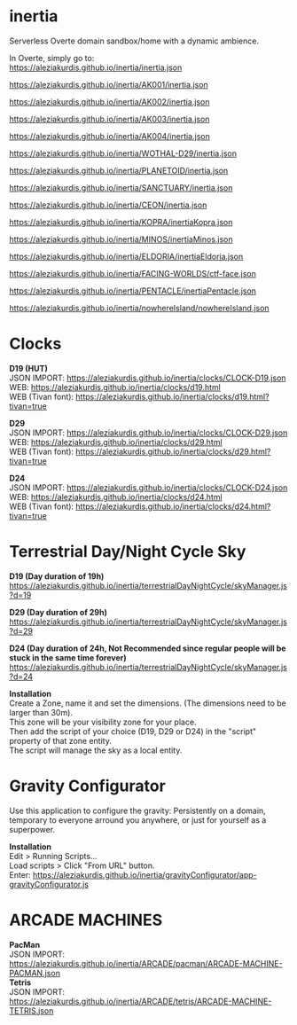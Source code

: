 # inertia
Serverless Overte domain sandbox/home with a dynamic ambience.


In Overte, simply go to:  
https://aleziakurdis.github.io/inertia/inertia.json  
  
https://aleziakurdis.github.io/inertia/AK001/inertia.json  
  
https://aleziakurdis.github.io/inertia/AK002/inertia.json  
 
https://aleziakurdis.github.io/inertia/AK003/inertia.json  
  
https://aleziakurdis.github.io/inertia/AK004/inertia.json  
  
https://aleziakurdis.github.io/inertia/WOTHAL-D29/inertia.json  
  
https://aleziakurdis.github.io/inertia/PLANETOID/inertia.json  
  
https://aleziakurdis.github.io/inertia/SANCTUARY/inertia.json 
   
https://aleziakurdis.github.io/inertia/CEON/inertia.json  
 
https://aleziakurdis.github.io/inertia/KOPRA/inertiaKopra.json  
  
https://aleziakurdis.github.io/inertia/MINOS/inertiaMinos.json   
  
https://aleziakurdis.github.io/inertia/ELDORIA/inertiaEldoria.json   
  
https://aleziakurdis.github.io/inertia/FACING-WORLDS/ctf-face.json   

https://aleziakurdis.github.io/inertia/PENTACLE/inertiaPentacle.json
  
https://aleziakurdis.github.io/inertia/nowhereIsland/nowhereIsland.json
     
# Clocks
**D19 (HUT)**  
JSON IMPORT: https://aleziakurdis.github.io/inertia/clocks/CLOCK-D19.json  
WEB: https://aleziakurdis.github.io/inertia/clocks/d19.html  
WEB (Tivan font): https://aleziakurdis.github.io/inertia/clocks/d19.html?tivan=true  
  
**D29**  
JSON IMPORT: https://aleziakurdis.github.io/inertia/clocks/CLOCK-D29.json  
WEB: https://aleziakurdis.github.io/inertia/clocks/d29.html  
WEB (Tivan font): https://aleziakurdis.github.io/inertia/clocks/d29.html?tivan=true  
  
**D24**  
JSON IMPORT: https://aleziakurdis.github.io/inertia/clocks/CLOCK-D24.json  
WEB: https://aleziakurdis.github.io/inertia/clocks/d24.html  
WEB (Tivan font): https://aleziakurdis.github.io/inertia/clocks/d24.html?tivan=true  
  
# Terrestrial Day/Night Cycle Sky

**D19 (Day duration of 19h)**  
https://aleziakurdis.github.io/inertia/terrestrialDayNightCycle/skyManager.js?d=19   
  
**D29 (Day duration of 29h)**   
https://aleziakurdis.github.io/inertia/terrestrialDayNightCycle/skyManager.js?d=29 
  
**D24  (Day duration of 24h, Not Recommended since regular people will be stuck in the same time forever)**  
https://aleziakurdis.github.io/inertia/terrestrialDayNightCycle/skyManager.js?d=24  
  
**Installation**  
Create a Zone, name it and set the dimensions. (The dimensions need to be larger than 30m).   
This zone will be your visibility zone for your place.  
Then add the script of your choice (D19, D29 or D24) in the "script" property of that zone entity.  
The script will manage the sky as a local entity.  

# Gravity Configurator  
Use this application to configure the gravity: Persistently on a domain, temporary to everyone arround you anywhere, or just for yourself as a superpower.  
  
**Installation**  
Edit > Running Scripts...   
Load scripts > Click "From URL" button.  
Enter: https://aleziakurdis.github.io/inertia/gravityConfigurator/app-gravityConfigurator.js

# ARCADE MACHINES  
**PacMan**  
JSON IMPORT: https://aleziakurdis.github.io/inertia/ARCADE/pacman/ARCADE-MACHINE-PACMAN.json  
**Tetris**  
JSON IMPORT: https://aleziakurdis.github.io/inertia/ARCADE/tetris/ARCADE-MACHINE-TETRIS.json  
  
